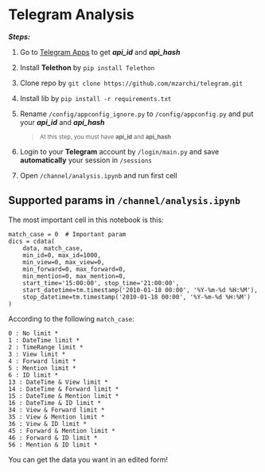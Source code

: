 # Telegram Analysis

***Steps:***
1. Go to [Telegram Apps](https://my.telegram.org/auth?to=apps) to get **_api_id_** and **_api_hash_**

2. Install **Telethon** by ```pip install Telethon```

3. Clone repo by ```git clone https://github.com/mzarchi/telegram.git```

4. Install lib by ```pip install -r requirements.txt```

5. Rename ```/config/appconfig_ignore.py``` to ```/config/appconfig.py``` and put your **_api_id_** and **_api_hash_**
    > <sub>At this step, you must have **api_id** and **api_hash**</sub>

6. Login to your **Telegram** account by ```/login/main.py``` and save **automatically** your session in ```/sessions```

7. Open ```/channel/analysis.ipynb``` and run first cell

## Supported params in ```/channel/analysis.ipynb```
The most important cell in this notebook is this:

```
match_case = 0  # Important param
dics = cdata(
    data, match_case,
    min_id=0, max_id=1000,
    min_view=0, max_view=0,
    min_forward=0, max_forward=0,
    min_mention=0, max_mention=0,
    start_time='15:00:00', stop_time='21:00:00',
    start_datetime=tm.timestamp('2010-01-18 00:00', '%Y-%m-%d %H:%M'),
    stop_datetime=tm.timestamp('2010-01-18 00:00', '%Y-%m-%d %H:%M')
)
```

According to the following ```match_case```:
```
0 : No limit *
1 : DateTime limit *
2 : TimeRange limit *
3 : View limit *
4 : Forward limit *
5 : Mention limit *
6 : ID limit *
13 : DateTime & View limit *
14 : DateTime & Forward limit *
15 : DateTime & Mention limit *
16 : DateTime & ID limit *
34 : View & Forward limit *
35 : View & Mention limit *
36 : View & ID limit *
45 : Forward & Mention limit *
46 : Forward & ID limit *
56 : Mention & ID limit *
```
You can get the data you want in an edited form!